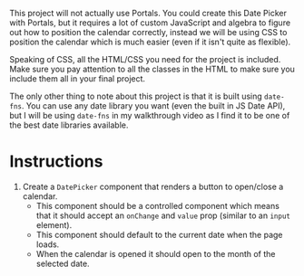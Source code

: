 This project will not actually use Portals. You could create this Date Picker with Portals, but it requires a lot of custom JavaScript and algebra to figure out how to position the calendar correctly, instead we will be using CSS to position the calendar which is much easier (even if it isn't quite as flexible).

Speaking of CSS, all the HTML/CSS you need for the project is included. Make sure you pay attention to all the classes in the HTML to make sure you include them all in your final project.

The only other thing to note about this project is that it is built using `date-fns`. You can use any date library you want (even the built in JS Date API), but I will be using `date-fns` in my walkthrough video as I find it to be one of the best date libraries available.

# Instructions

1. Create a `DatePicker` component that renders a button to open/close a calendar.
   - This component should be a controlled component which means that it should accept an `onChange` and `value` prop (similar to an `input` element).
   - This component should default to the current date when the page loads.
   - When the calendar is opened it should open to the month of the selected date.

